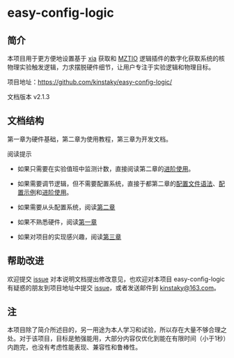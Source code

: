 # easy-config-logic

## 简介

本项目用于更方便地设置基于 [xia](https://xia.com) 获取和 [MZTIO](https://xia.com/products/mz-trigio/) 逻辑插件的数字化获取系统的核物理实验触发逻辑，力求摆脱硬件细节，让用户专注于实验逻辑和物理目标。

项目地址：https://github.com/kinstaky/easy-config-logic/

文档版本 v2.1.3



## 文档结构

第一章为硬件基础，第二章为使用教程，第三章为开发文档。

阅读提示

+ 如果只需要在实验值班中监测计数，直接阅读第二章的[进阶使用](user-guide/advanced.md#太长不看版)。

+ 如果需要调节逻辑，但不需要配置系统，直接于都第二章的[配置文件语法](user-guide/config-syntax.md)、[配置示例](user-guide/config-examples.md)和[进阶使用](user-guide/advanced.md)。

+ 如果需要从头配置系统，阅读[第二章](user-guide/user-guide.md)
+ 如果不熟悉硬件，阅读[第一章](hardware/hardware.md)
+ 如果对项目的实现感兴趣，阅读[第三章](developer/developer.md)



## 帮助改进

欢迎提交 [issue](https://github.com/kinstaky/easy-config-logic-doc/issues) 对本说明文档提出修改意见，也欢迎对本项目 easy-config-logic 有疑惑的朋友到项目地址中提交 [issue](https://github.com/kinstaky/easy-config-logic/issues)，或者发送邮件到 kinstaky@163.com。

## 注

本项目除了简介所述目的，另一用途为本人学习和试验，所以存在大量不够合理之处。对于该项目，目标是勉强能用，大部分内容仅优化到能在有限时间（小于1秒）内跑完，也没有考虑性能表现、兼容性和鲁棒性。
